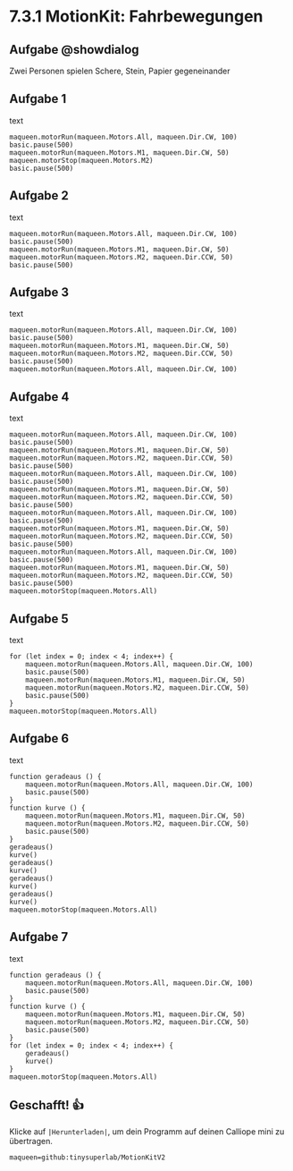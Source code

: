 # 7.3.1 MotionKit: Fahrbewegungen


## Aufgabe @showdialog
Zwei Personen spielen Schere, Stein, Papier gegeneinander


## Aufgabe 1

text

```blocks
maqueen.motorRun(maqueen.Motors.All, maqueen.Dir.CW, 100)
basic.pause(500)
maqueen.motorRun(maqueen.Motors.M1, maqueen.Dir.CW, 50)
maqueen.motorStop(maqueen.Motors.M2)
basic.pause(500)
```

## Aufgabe 2

text

```blocks
maqueen.motorRun(maqueen.Motors.All, maqueen.Dir.CW, 100)
basic.pause(500)
maqueen.motorRun(maqueen.Motors.M1, maqueen.Dir.CW, 50)
maqueen.motorRun(maqueen.Motors.M2, maqueen.Dir.CCW, 50)
basic.pause(500)
```

## Aufgabe 3

text

```blocks
maqueen.motorRun(maqueen.Motors.All, maqueen.Dir.CW, 100)
basic.pause(500)
maqueen.motorRun(maqueen.Motors.M1, maqueen.Dir.CW, 50)
maqueen.motorRun(maqueen.Motors.M2, maqueen.Dir.CCW, 50)
basic.pause(500)
maqueen.motorRun(maqueen.Motors.All, maqueen.Dir.CW, 100)

```

## Aufgabe 4

text

```blocks
maqueen.motorRun(maqueen.Motors.All, maqueen.Dir.CW, 100)
basic.pause(500)
maqueen.motorRun(maqueen.Motors.M1, maqueen.Dir.CW, 50)
maqueen.motorRun(maqueen.Motors.M2, maqueen.Dir.CCW, 50)
basic.pause(500)
maqueen.motorRun(maqueen.Motors.All, maqueen.Dir.CW, 100)
basic.pause(500)
maqueen.motorRun(maqueen.Motors.M1, maqueen.Dir.CW, 50)
maqueen.motorRun(maqueen.Motors.M2, maqueen.Dir.CCW, 50)
basic.pause(500)
maqueen.motorRun(maqueen.Motors.All, maqueen.Dir.CW, 100)
basic.pause(500)
maqueen.motorRun(maqueen.Motors.M1, maqueen.Dir.CW, 50)
maqueen.motorRun(maqueen.Motors.M2, maqueen.Dir.CCW, 50)
basic.pause(500)
maqueen.motorRun(maqueen.Motors.All, maqueen.Dir.CW, 100)
basic.pause(500)
maqueen.motorRun(maqueen.Motors.M1, maqueen.Dir.CW, 50)
maqueen.motorRun(maqueen.Motors.M2, maqueen.Dir.CCW, 50)
basic.pause(500)
maqueen.motorStop(maqueen.Motors.All)

```

## Aufgabe 5

text

```blocks
for (let index = 0; index < 4; index++) {
    maqueen.motorRun(maqueen.Motors.All, maqueen.Dir.CW, 100)
    basic.pause(500)
    maqueen.motorRun(maqueen.Motors.M1, maqueen.Dir.CW, 50)
    maqueen.motorRun(maqueen.Motors.M2, maqueen.Dir.CCW, 50)
    basic.pause(500)
}
maqueen.motorStop(maqueen.Motors.All)
```

## Aufgabe 6

text

```blocks
function geradeaus () {
    maqueen.motorRun(maqueen.Motors.All, maqueen.Dir.CW, 100)
    basic.pause(500)
}
function kurve () {
    maqueen.motorRun(maqueen.Motors.M1, maqueen.Dir.CW, 50)
    maqueen.motorRun(maqueen.Motors.M2, maqueen.Dir.CCW, 50)
    basic.pause(500)
}
geradeaus()
kurve()
geradeaus()
kurve()
geradeaus()
kurve()
geradeaus()
kurve()
maqueen.motorStop(maqueen.Motors.All)
```


## Aufgabe 7

text

```blocks
function geradeaus () {
    maqueen.motorRun(maqueen.Motors.All, maqueen.Dir.CW, 100)
    basic.pause(500)
}
function kurve () {
    maqueen.motorRun(maqueen.Motors.M1, maqueen.Dir.CW, 50)
    maqueen.motorRun(maqueen.Motors.M2, maqueen.Dir.CCW, 50)
    basic.pause(500)
}
for (let index = 0; index < 4; index++) {
    geradeaus()
    kurve()
}
maqueen.motorStop(maqueen.Motors.All)
```

## Geschafft! 👍
Klicke auf ``|Herunterladen|``, um dein Programm auf deinen Calliope mini zu übertragen.


```package
maqueen=github:tinysuperlab/MotionKitV2
```
